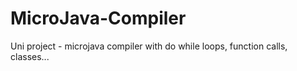 # MicroJava-Compiler

Uni project - microjava compiler with do while loops, function calls, classes...

